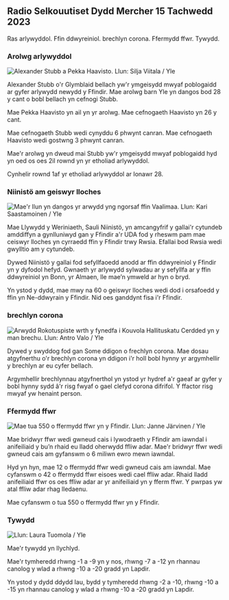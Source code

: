 ## Radio Selkouutiset Dydd Mercher 15 Tachwedd 2023

Ras arlywyddol. Ffin ddwyreiniol. brechlyn corona. Ffermydd ffwr. Tywydd.

### Arolwg arlywyddol

![Alexander Stubb a Pekka Haavisto. Llun: Silja Viitala / Yle](https://images.cdn.yle.fi/image/upload/c_crop,h_3188,w_5668,x_0,y_327/ar_1.77777777777777,c_fill,g_faces,h_670.w/q_auto:eco/f_auto/fl_lossy/v1698912813/39-11947566543595173663)

Alexander Stubb o'r Glymblaid bellach yw'r ymgeisydd mwyaf poblogaidd ar gyfer arlywydd newydd y Ffindir. Mae arolwg barn Yle yn dangos bod 28 y cant o bobl bellach yn cefnogi Stubb.

Mae Pekka Haavisto yn ail yn yr arolwg. Mae cefnogaeth Haavisto yn 26 y cant.

Mae cefnogaeth Stubb wedi cynyddu 6 phwynt canran. Mae cefnogaeth Haavisto wedi gostwng 3 phwynt canran.

Mae'r arolwg yn dweud mai Stubb yw'r ymgeisydd mwyaf poblogaidd hyd yn oed os oes 2il rownd yn yr etholiad arlywyddol.

Cynhelir rownd 1af yr etholiad arlywyddol ar Ionawr 28.

### Niinistö am geiswyr lloches

![Mae'r llun yn dangos yr arwydd yng ngorsaf ffin Vaalimaa. Llun: Kari Saastamoinen / Yle](https://images.cdn.yle.fi/image/upload/c_crop,h_2908,w_5178,x_0,y_0/ar_1.77777777777777,c_fill,g_faces,h_671.w/q_auto:eco/f_auto/fl_lossy/v1699908638/39-120003165528559efc2b)

Mae Llywydd y Weriniaeth, Sauli Niinistö, yn amcangyfrif y gallai'r cytundeb amddiffyn a gynlluniwyd gan y Ffindir a'r UDA fod y rheswm pam mae ceiswyr lloches yn cyrraedd ffin y Ffindir trwy Rwsia. Efallai bod Rwsia wedi gwylltio am y cytundeb.

Dywed Niinistö y gallai fod sefyllfaoedd anodd ar ffin ddwyreiniol y Ffindir yn y dyfodol hefyd. Gwnaeth yr arlywydd sylwadau ar y sefyllfa ar y ffin ddwyreiniol yn Bonn, yr Almaen, lle mae’n ymweld ar hyn o bryd.

Yn ystod y dydd, mae mwy na 60 o geiswyr lloches wedi dod i orsafoedd y ffin yn Ne-ddwyrain y Ffindir. Nid oes ganddynt fisa i'r Ffindir.

### brechlyn corona

![Arwydd Rokotuspiste wrth y fynedfa i Kouvola Hallituskatu Cerdded yn y man brechu. Llun: Antro Valo / Yle](https://images.cdn.yle.fi/image/upload/c_crop,h_3247,w_5773,x_0,y_601/ar_1.7777777777777,c_fill,g_faces,h_671,w_0/pdrq_auto:eco/f_auto/fl_lossy/v1699867130/39-11997076551e51acfff3)

Dywed y swyddog fod gan Some ddigon o frechlyn corona. Mae dosau atgyfnerthu o'r brechlyn corona yn ddigon i'r holl bobl hynny yr argymhellir y brechlyn ar eu cyfer bellach.

Argymhellir brechlynnau atgyfnerthol yn ystod yr hydref a'r gaeaf ar gyfer y bobl hynny sydd â'r risg fwyaf o gael clefyd corona difrifol. Y ffactor risg mwyaf yw henaint person.

### Ffermydd ffwr

![Mae tua 550 o ffermydd ffwr yn y Ffindir. Llun: Janne Järvinen / Yle](https://images.cdn.yle.fi/image/upload/c_crop,h_4597,w_8174,x_18,y_0/ar_1.77777777777777,c_fill,g_faces,h_180.w/q_auto:eco/f_auto/fl_lossy/v1696520468/39-1181997651ed401620a0)

Mae bridwyr ffwr wedi gwneud cais i lywodraeth y Ffindir am iawndal i anifeiliaid y bu’n rhaid eu lladd oherwydd ffliw adar. Mae'r bridwyr ffwr wedi gwneud cais am gyfanswm o 6 miliwn ewro mewn iawndal.

Hyd yn hyn, mae 12 o ffermydd ffwr wedi gwneud cais am iawndal. Mae cyfanswm o 42 o ffermydd ffwr eisoes wedi cael ffliw adar. Rhaid lladd anifeiliaid ffwr os oes ffliw adar ar yr anifeiliaid yn y fferm ffwr. Y pwrpas yw atal ffliw adar rhag lledaenu.

Mae cyfanswm o tua 550 o ffermydd ffwr yn y Ffindir.

### Tywydd

![Llun: Laura Tuomola / Yle](https://images.cdn.yle.fi/image/upload/c_crop,h_1080,w_1919,x_0,y_0/ar_1.7777777777777,c_fill,g_faces,h_671.w_faces,h_671,w_pdr0/q_auto:eco/f_auto/fl_lossy/v1700050702/39-12009776554b6f9117dc)

Mae'r tywydd yn llychlyd.

Mae'r tymheredd rhwng -1 a -9 yn y nos, rhwng -7 a -12 yn rhannau canolog y wlad a rhwng -10 a -20 gradd yn Lapdir.

Yn ystod y dydd ddydd Iau, bydd y tymheredd rhwng -2 a -10, rhwng -10 a -15 yn rhannau canolog y wlad a rhwng -10 a -20 gradd yn Lapdir.